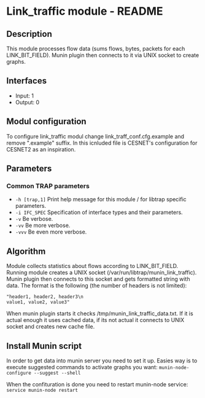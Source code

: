 # Link_traffic module - README

## Description
This module processes flow data (sums flows, bytes, packets for each LINK_BIT_FIELD). Munin plugin then connects to it via UNIX socket to create graphs.

## Interfaces
- Input: 1
- Output: 0

## Modul configuration
To configure link_traffic modul change link_traff_conf.cfg.example and remove ".example" suffix. In this icnluded file is CESNET's configuration for CESNET2 as an inspiration. 

## Parameters
### Common TRAP parameters
- `-h [trap,1]`      Print help message for this module / for libtrap specific parameters.
- `-i IFC_SPEC`      Specification of interface types and their parameters.
- `-v`               Be verbose.
- `-vv`              Be more verbose.
- `-vvv`             Be even more verbose.

## Algorithm
Module collects statistics about flows according to LINK_BIT_FIELD. Running module creates a UNIX socket (/var/run/libtrap/munin_link_traffic). Munin plugin then connects to this socket and gets formatted string with data. The format is the following (the number of headers is not limited):

```
"header1, header2, header3\n
value1, value2, value3"
```
When munin plugin starts it checks /tmp/munin_link_traffic_data.txt. If it is actual enough it uses cached data, if its not actual it connects to UNIX socket and creates new cache file.

## Install Munin script

In order to get data into munin server you need to set it up. Easies way is to execute suggested commands to activate graphs you want: `munin-node-configure --suggest --shell`

When the confituration is done you need to restart munin-node service: `service munin-node restart`
